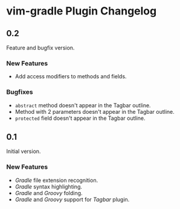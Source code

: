 # vim-gradle Plugin Changelog #

## 0.2 ##

Feature and bugfix version.

### New Features ###

* Add access modifiers to methods and fields.

### Bugfixes ###

* `abstract` method doesn't appear in the Tagbar outline.
* Method with 2 parameters doesn't appear in the Tagbar outline.
* `protected` field doesn't appear in the Tagbar outline.

## 0.1 ##

Initial version.

### New Features ###

* *Gradle* file extension recognition.
* *Gradle* syntax highlighting.
* *Gradle* and *Groovy* folding.
* *Gradle* and *Groovy* support for *Tagbar* plugin.
